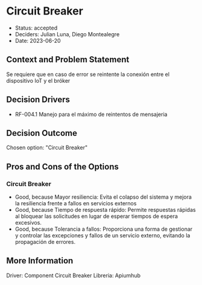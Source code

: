# Circuit Breaker

* Status: accepted
* Deciders: Julian Luna, Diego Montealegre
* Date: 2023-06-20

## Context and Problem Statement

Se requiere que en caso de error se reintente la conexión entre el dispositivo IoT y el bróker

## Decision Drivers

* RF-004.1 Manejo para el máximo de reintentos de mensajeria

## Decision Outcome

Chosen option: "Circuit Breaker"

## Pros and Cons of the Options

### Circuit Breaker

* Good, because Mayor resiliencia: Evita el colapso del sistema y mejora la resiliencia frente a fallos en servicios externos
* Good, because Tiempo de respuesta rápido: Permite respuestas rápidas al bloquear las solicitudes en lugar de esperar tiempos de espera excesivos.
* Good, because Tolerancia a fallos: Proporciona una forma de gestionar y controlar las excepciones y fallos de un servicio externo, evitando la propagación de errores.

## More Information

Driver: Component Circuit Breaker
Libreria: Apiumhub
